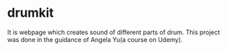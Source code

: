 # drumkit
It is webpage which creates sound of different parts of drum. This project was done in the guidance of Angela Yu(a course on Udemy).

